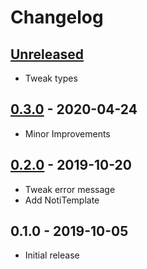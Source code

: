 # Changelog

## [Unreleased]

- Tweak types

## [0.3.0] - 2020-04-24

- Minor Improvements

## [0.2.0] - 2019-10-20

- Tweak error message
- Add NotiTemplate

## 0.1.0 - 2019-10-05

- Initial release

[unreleased]: https://github.com/MunifTanjim/unoti/compare/0.3.0...HEAD
[0.3.0]: https://github.com/MunifTanjim/unoti/compare/0.2.0...0.3.0
[0.2.0]: https://github.com/MunifTanjim/unoti/compare/0.1.0...0.2.0
